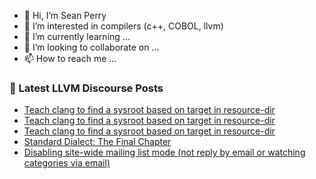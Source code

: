 - 👋 Hi, I’m Sean Perry
- 👀 I’m interested in compilers (c++, COBOL, llvm)
- 🌱 I’m currently learning ...
- 💞️ I’m looking to collaborate on ...
- 📫 How to reach me ...

<!---
s66perry/s66perry is a ✨ special ✨ repository because its `README.md` (this file) appears on your GitHub profile.
You can click the Preview link to take a look at your changes.
--->
### 📕 Latest LLVM Discourse Posts

<!-- DISCOURSE-LLVM:START -->
- [Teach clang to find a sysroot based on target in resource-dir](https://llvm.discourse.group/t/teach-clang-to-find-a-sysroot-based-on-target-in-resource-dir/6100/3)
- [Teach clang to find a sysroot based on target in resource-dir](https://llvm.discourse.group/t/teach-clang-to-find-a-sysroot-based-on-target-in-resource-dir/6100/2)
- [Teach clang to find a sysroot based on target in resource-dir](https://llvm.discourse.group/t/teach-clang-to-find-a-sysroot-based-on-target-in-resource-dir/6100/1)
- [Standard Dialect: The Final Chapter](https://llvm.discourse.group/t/standard-dialect-the-final-chapter/6061/18)
- [Disabling site-wide mailing list mode &lpar;not reply by email or watching categories via email&rpar;](https://llvm.discourse.group/t/disabling-site-wide-mailing-list-mode-not-reply-by-email-or-watching-categories-via-email/6022/32)
<!-- DISCOURSE-LLVM:END -->
